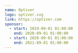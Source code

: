 ```yaml
---
name: Optiver
logo: optiver.svg
link: https://optiver.com
sponsor:
  - start: 2019-09-01 01:00:00
    end: 2020-09-01 01:00:00
  - start: 2020-09-01 01:00:00
    end: 2021-09-01 01:00:00
---
```

